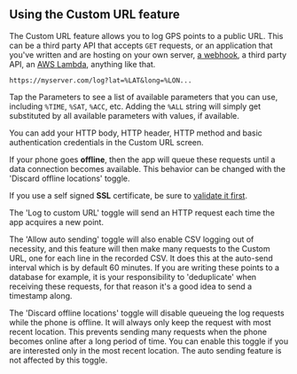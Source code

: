 ## Using the Custom URL feature

The Custom URL feature allows you to log GPS points to a public URL.  This can be a third party API that accepts `GET` requests, or an application that you've written and are hosting on your own server, [a webhook](https://www.ilovefreesoftware.com/21/featured/free-webhook-creator-websites-to-create-test-webhooks-online.html), a third party API, an [AWS Lambda](https://docs.aws.amazon.com/lambda/latest/dg/lambda-urls.html), anything like that.  

    https://myserver.com/log?lat=%LAT&long=%LON...

Tap the Parameters to see a list of available parameters that you can use, including `%TIME`, `%SAT`, `%ACC`, etc.  Adding the `%ALL` string will simply get substituted by all available parameters with values, if available.

You can add your HTTP body, HTTP header, HTTP method and basic authentication credentials in the Custom URL screen.

If your phone goes **offline**, then the app will queue these requests until a data connection becomes available. This behavior can be changed with the 'Discard offline locations' toggle.

If you use a self signed **SSL** certificate, be sure to [validate it first](#customsslcertificates).

The 'Log to custom URL' toggle will send an HTTP request each time the app acquires a new point.  

The 'Allow auto sending' toggle will also enable CSV logging out of necessity, and this feature will then make many requests to the Custom URL, one for each line in the recorded CSV.  It does this at the auto-send interval which is by default 60 minutes.  If you are writing these points to a database for example, it is your responsibility to 'deduplicate' when receiving these requests, for that reason it's a good idea to send a timestamp along.  

The 'Discard offline locations' toggle will disable queueing the log requests while the phone is offline. It will always only keep the request with most recent location. This prevents sending many requests when the phone becomes online after a long period of time. You can enable this toggle if you are interested only in the most recent location. The auto sending feature is not affected by this toggle.



